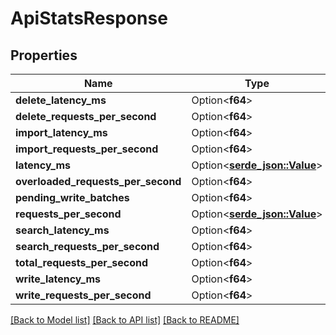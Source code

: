 # ApiStatsResponse

## Properties

Name | Type | Description | Notes
------------ | ------------- | ------------- | -------------
**delete_latency_ms** | Option<**f64**> |  | [optional]
**delete_requests_per_second** | Option<**f64**> |  | [optional]
**import_latency_ms** | Option<**f64**> |  | [optional]
**import_requests_per_second** | Option<**f64**> |  | [optional]
**latency_ms** | Option<[**serde_json::Value**](.md)> |  | [optional]
**overloaded_requests_per_second** | Option<**f64**> |  | [optional]
**pending_write_batches** | Option<**f64**> |  | [optional]
**requests_per_second** | Option<[**serde_json::Value**](.md)> |  | [optional]
**search_latency_ms** | Option<**f64**> |  | [optional]
**search_requests_per_second** | Option<**f64**> |  | [optional]
**total_requests_per_second** | Option<**f64**> |  | [optional]
**write_latency_ms** | Option<**f64**> |  | [optional]
**write_requests_per_second** | Option<**f64**> |  | [optional]

[[Back to Model list]](../README.md#documentation-for-models) [[Back to API list]](../README.md#documentation-for-api-endpoints) [[Back to README]](../README.md)


